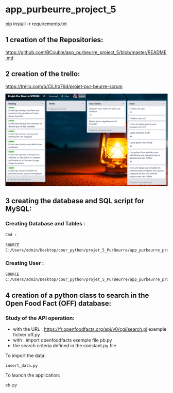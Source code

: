 # app_purbeurre_project_5

pip install -r requirements.txt

## 1 creation of the Repositories:

https://github.com/BCouble/app_purbeurre_project_5/blob/master/README.md

## 2 creation of the trello:

https://trello.com/b/CiLhb76d/projet-pur-beurre-scrum

![Trello off](https://github.com/BCouble/app_purbeurre_project_5/blob/master/image/trello_off_fin.PNG) 


## 3 creating the database and SQL script for MySQL:

### Creating Database and Tables :

	Cmd :
	
	SOURCE C:/Users/admin/Desktop/cour_python/projet_5_PurBeurre/app_purbeurre_project_5/sql/create_shema.sql;
	
### Creating User :

	
	
	SOURCE C:/Users/admin/Desktop/cour_python/projet_5_PurBeurre/app_purbeurre_project_5/sql/create_user.sql;


## 4 creation of a python class to search in the Open Food Fact (OFF) database:

### Study of the API operation:

- with the URL : https://fr.openfoodfacts.org/api/v0/cgi/search.pl exemple fichier off.py
- with : import openfoodfacts exemple file pb.py
- the search criteria defined in the constant.py file


To import the data: 
    
    insert_data.py 
    
To launch the application:

    pb.py


